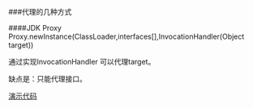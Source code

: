 ###代理的几种方式

####JDK Proxy
Proxy.newInstance(ClassLoader,interfaces[],InvocationHandler(Object target))

通过实现InvocationHandler 可以代理target。

缺点是：只能代理接口。

[演示代码](https://github.com/llohellohe/cp/blob/master/src/yangqi/hotspot/proxy/ProxyRunner.java)
